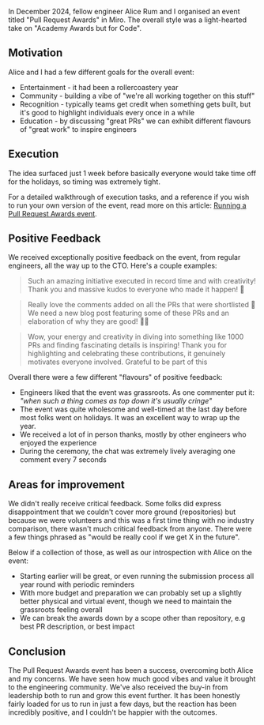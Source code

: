 In December 2024, fellow engineer Alice Rum and I organised an event titled "Pull Request Awards" in Miro. The overall style was a light-hearted take on "Academy Awards but for Code".

## Motivation
Alice and I had a few different goals for the overall event:
* Entertainment - it had been a rollercoastery year
* Community - building a vibe of "we're all working together on this stuff"
* Recognition - typically teams get credit when something gets built, but it's good to highlight individuals every once in a while
* Education - by discussing "great PRs" we can exhibit different flavours of "great work" to inspire engineers

## Execution
The idea surfaced just 1 week before basically everyone would take time off for the holidays, so timing was extremely tight. 

For a detailed walkthrough of execution tasks, and a reference if you wish to run your own version of the event, read more on this article: [Running a Pull Request Awards event](Running%20a%20Pull%20Request%20Awards%20event.md).

## Positive Feedback
We received exceptionally positive feedback on the event, from regular engineers, all the way up to the CTO. Here's a couple examples:

> Such an amazing initiative executed in record time and with creativity! Thank you and massive kudos to everyone who made it happen! 🙇

> Really love the comments added on all the PRs that were shortlisted 🙌 We need a new blog post featuring some of these PRs and an elaboration of why they are good! 💪🏽

> Wow, your energy and creativity in diving into something like 1000 PRs and finding fascinating details is inspiring! Thank you for highlighting and celebrating these contributions, it genuinely motivates everyone involved. Grateful to be part of this

Overall there were a few different "flavours" of positive feedback:
* Engineers liked that the event was grassroots. As one commenter put it: *"when such a thing comes as top down it's usually cringe"*
* The event was quite wholesome and well-timed at the last day before most folks went on holidays. It was an excellent way to wrap up the year.
* We received a lot of in person thanks, mostly by other engineers who enjoyed the experience
* During the ceremony, the chat was extremely lively averaging one comment every 7 seconds

## Areas for improvement
We didn't really receive critical feedback. Some folks did express disappointment that we couldn't cover more ground (repositories) but because we were volunteers and this was a first time thing with no industry comparison, there wasn't much critical feedback from anyone. There were a few things phrased as "would be really cool if we get X in the future".

Below if a collection of those, as well as our introspection with Alice on the event:
* Starting earlier will be great, or even running the submission process all year round with periodic reminders
* With more budget and preparation we can probably set up a slightly better physical and virtual event, though we need to maintain the grassroots feeling overall
* We can break the awards down by a scope other than repository, e.g best PR description, or best impact

## Conclusion
The Pull Request Awards event has been a success, overcoming both Alice and my concerns. We have seen how much good vibes and value it brought to the engineering community. We've also received the buy-in from leadership both to run and grow this event further. It has been honestly fairly loaded for us to run in just a few days, but the reaction has been incredibly positive, and I couldn't be happier with the outcomes.